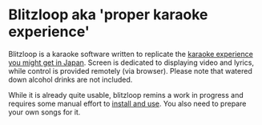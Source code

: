 # Blitzloop aka 'proper karaoke experience'

Blitzloop is a karaoke software written to replicate the [karaoke experience you
might get in Japan][jsmax]. Screen is dedicated to displaying video and lyrics, while
control is provided remotely (via browser). Please note that watered down alcohol
drinks are not included.

While it is already quite usable, blitzloop remins a work in progress and
requires some manual effort to [install and use][install]. You also need to
prepare your own songs for it.

[install]: docs/INSTALL.md
[jsmax]: https://www.youtube.com/playlist?list=PLqgwjlmAepbjV4DlSIBFKZM40MiqB-Zjz
